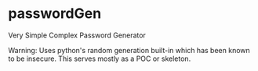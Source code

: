 # passwordGen
Very Simple Complex Password Generator

Warning: Uses python's random generation built-in which has been known to be insecure. This serves mostly as a POC or skeleton.
